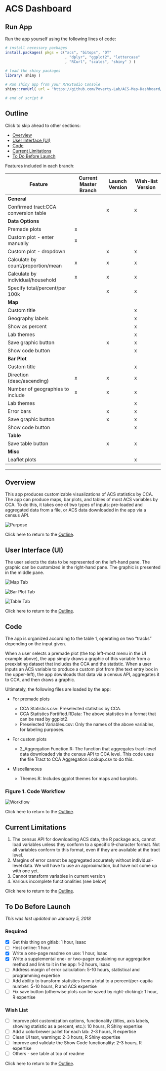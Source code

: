 # ACS Dashboard

## Run App

Run the app yourself using the following lines of code:

```R
# install necessary packages
install.packages( pkgs = c("acs", "bitops", "DT" 
                           , "dplyr", "ggplot2", "lettercase" 
                           , "RCurl", "scales", "shiny" ) )
                           
# load the shiny packages
library( shiny )

# Run shiny app from your R/RStudio Console
shiny::runUrl( url = "https://github.com/Poverty-Lab/ACS-Map-Dashboard/archive/master.zip" )

# end of script #

```

## Outline

Click to skip ahead to other sections: 

* [Overview](README.md#overview)
* [User Interface (UI)](README.md#user-interface-ui)
* [Code](README.md#code)
* [Current Limitations](README.md#current-limitations)
* [To Do Before Launch](README.md#to-do-before-launch)

Features included in each branch:

|Feature|Current Master Branch|Launch Version|Wish-list Version|
|---|---|---|---|
|**General**| | | |
|  Confirmed tract:CCA conversion table| |x|x|
|**Data Options**| | | |
|  Premade plots|x| | |
|  Custom plot - enter manually|x| | |
|  Custom plot - dropdown| |x|x|
|  Calculate by count/proportion/mean|x|x|x|
|  Calculate by individual/household|x|x|x|
|  Specify total/percent/per 100k| |x|x|
|**Map**| | | |
|  Custom title| | |x|
|  Geography labels| | |x|
|  Show as percent| | |x|
|  Lab themes| | |x|
|  Save graphic button| |x|x|
|  Show code button| | |x|
|**Bar Plot**| | | |
|  Custom title| | |x|
|  Direction (desc/ascending)|x|x|x|
|  Number of geographies to include|x|x|x|
|  Lab themes| | |x|
|  Error bars| |x|x|
|  Save graphic button| |x|x|
|  Show code button| | |x|
|**Table**| | | |
|  Save table button| |x|x|
|**Misc**| | | |
|  Leaflet plots| | |x|

*************

## Overview

This app produces customizable visualizations of ACS statistics by CCA. The app can produce maps, bar plots, and tables of most ACS variables by CCA. To do this, it takes one of two types of inputs: pre-loaded and aggregated data from a file, or ACS data downloaded in the app via a census API.  

![Purpose](https://github.com/Poverty-Lab/ACS-Map-Dashboard/blob/master/Visuals/2018-01-05-acs_dashboard_purpose.png)

Click here to return to the [Outline](README.md#outline).

## User Interface (UI)

The user selects the data to be represented on the left-hand pane. The graphic can be customized in the right-hand pane. The graphic is presented in the middle pane.

![Map Tab](https://github.com/Poverty-Lab/ACS-Map-Dashboard/blob/master/Visuals/2018-01-05-acs_dashboard_ss1.png)

![Bar Plot Tab](https://github.com/Poverty-Lab/ACS-Map-Dashboard/blob/master/Visuals/2018-01-05-acs_dashboard_ss2.png)

![Table Tab](https://github.com/Poverty-Lab/ACS-Map-Dashboard/blob/master/Visuals/2018-01-05-acs_dashboard_ss3.png)

Click here to return to the [Outline](README.md#outline).


## Code

The app is organized according to the table 1, operating on two “tracks” depending on the input given. 

When a user selects a premade plot (the top left-most menu in the UI example above), the app simply draws a graphic of this variable from a preexisting dataset that includes the CCA and the statistic. When a user inputs an ACS variable to produce a custom plot from (the text entry box in the upper-left), the app downloads that data via a census API, aggregates it to CCA, and then draws a graphic.

Ultimately, the following files are loaded by the app:

* For premade plots 
    + CCA Statistics.csv: Preselected statistics by CCA.
    + CCA Statistics Fortified.RData: The above statistics in a format that can be read by ggplot2.
    + Preselected Variables.csv: Only the names of the above variables, for labeling purposes.

* For custom plots 
    + 2_Aggregation Function.R: The function that aggregates tract-level data downloaded via the census API to CCA level. This code uses the file Tract to CCA Aggregation Lookup.csv to do this.

* Miscellaneous
    + Themes.R: Includes ggplot themes for maps and barplots. 


### Figure 1. Code Workflow
![Workflow](https://github.com/Poverty-Lab/ACS-Map-Dashboard/blob/master/Visuals/2018-01-05-acs_dashboard_workflow.png)

Click here to return to the [Outline](README.md#outline).

## Current Limitations

1.	The census API for downloading ACS data, the R package acs, cannot load variables unless they conform to a specific 9-character format. Not all variables conform to this format, even if they are available at the tract level.
2.	Margins of error cannot be aggregated accurately without individual-level data. We will have to use an approximation, but have not come up with one yet. 
3.	Cannot transform variables in current version 
4.	Various incomplete functionalities (see below)

Click here to return to the [Outline](README.md#outline).

## To Do Before Launch

*This was last updated on January 5, 2018*

### Required
- [x] Get this thing on gitlab: 1 hour, Isaac
- [ ] Host online: 1 hour
- [x] Write a one-page readme on use: 1 hour, Isaac
- [x] Write a supplemental one- or two-pager explaining our aggregation method and link to it in the app: 1-2 hours, Isaac
- [ ] Address margin of error calculation: 5-10 hours, statistical and programming expertise
- [ ] Add ability to transform statistics from a total to a percent/per-capita number: 5-10 hours, R and ACS expertise 
- [ ] Fix save button (otherwise plots can be saved by right-clicking): 1 hour, R expertise

### Wish List
- [ ] Improve plot customization options, functionality (titles, axis labels, showing statistic as a percent, etc.): 10 hours, R Shiny expertise
- [ ] Add a colorbrewer pallet for each lab: 2-3 hours, R expertise 
- [ ] Clean UI text, warnings: 2-3 hours, R Shiny expertise 
- [ ] Improve and validate the Show Code functionality: 2-3 hours, R expertise 
- [ ] Others - see table at top of readme

Click here to return to the [Outline](README.md#outline).










